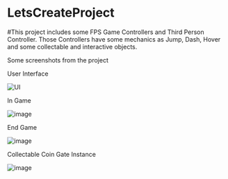 # LetsCreateProject

#This project includes some FPS Game Controllers and Third Person Controller. Those Controllers have some mechanics as Jump, Dash, Hover and some collectable and interactive objects. 

Some screenshots from the project

User Interface

![UI](https://user-images.githubusercontent.com/45573977/180423837-aa58f495-3f8e-4300-9012-e799374ec795.png)

In Game 

![image](https://user-images.githubusercontent.com/45573977/180422618-e7b71f47-a2f0-43ff-8486-9d280b2a574d.png)

End Game

![image](https://user-images.githubusercontent.com/45573977/180422655-79ef83c5-7553-4dff-8f32-e8bce82af01e.png)

Collectable Coin Gate Instance

![image](https://user-images.githubusercontent.com/45573977/180426080-9cc72497-0932-4ad5-b4f5-618d1449f354.png)


